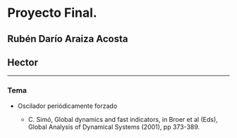 # Proyecto Final.
## Rubén Darío Araiza Acosta
## Hector
---
### Tema
- Oscilador periódicamente forzado

  - C. Simó, Global dynamics and fast indicators, in Broer et al (Eds), Global Analysis of Dynamical Systems (2001), pp 373-389.
